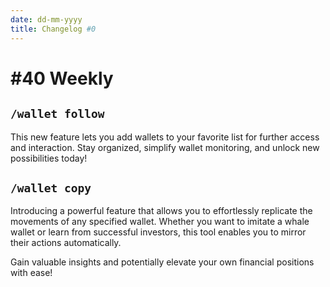 ```yaml
---
date: dd-mm-yyyy
title: Changelog #0
---
```


# #40 Weekly

## `/wallet follow`

This new feature lets you add wallets to your favorite list for further access and interaction.  Stay organized, simplify wallet monitoring, and unlock new possibilities today!


## `/wallet copy`

Introducing a powerful feature that allows you to effortlessly replicate the movements of any specified wallet. Whether you want to imitate a whale wallet or learn from successful investors, this tool enables you to mirror their actions automatically. 

Gain valuable insights and potentially elevate your own financial positions with ease!